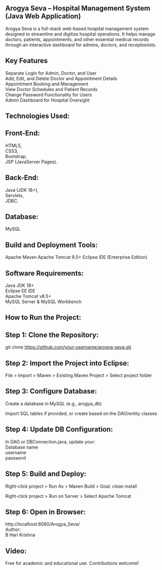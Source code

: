 ## Arogya Seva – Hospital Management System (Java Web Application)
Arogya Seva is a full-stack web-based hospital management system designed to streamline and digitize hospital operations. It helps manage doctors, patients, appointments, and other essential medical records through an interactive dashboard for admins, doctors, and receptionists.
## Key Features
Separate Login for Admin, Doctor, and User  
Add, Edit, and Delete Doctor and Appointment Details  
Appointment Booking and Management  
View Doctor Schedules and Patient Records  
Change Password Functionality for Users  
Admin Dashboard for Hospital Oversight   
 
## Technologies Used:
## Front-End:
HTML5,  
CSS3,   
Bootstrap,  
JSP (JavaServer Pages).

## Back-End:
Java (JDK 18+),  
Servlets,  
JDBC.

## Database:
MySQL

## Build and Deployment Tools:
Apache Maven
Apache Tomcat 8.5+
Eclipse IDE (Enterprise Edition)

## Software Requirements:
Java JDK 18+  
Eclipse EE IDE  
Apache Tomcat v8.5+  
MySQL Server & MySQL Workbench  


## How to Run the Project:
## Step 1: Clone the Repository:
git clone https://github.com/your-username/arogya-seva.git  

## Step 2: Import the Project into Eclipse:
File >   Import >   Maven >   Existing Maven Project >   Select project folder

## Step 3: Configure Database:
Create a database in MySQL (e.g., arogya_db)  

Import SQL tables if provided, or create based on the DAO/entity classes

## Step 4: Update DB Configuration:
In DAO or DBConnection.java, update your:  
Database name  
username  
password
## Step 5: Build and Deploy:
Right-click project >   Run As >   Maven Build >   Goal: clean install  

Right-click project >   Run on Server >   Select Apache Tomcat

## Step 6: Open in Browser:
http://localhost:8080/Arogya_Seva/  
Author:  
B Hari Krishna


## Video:

Free for academic and educational use. Contributions welcome!
